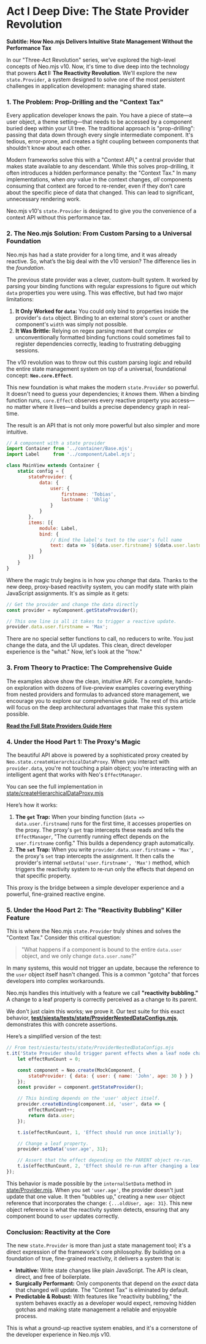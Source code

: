 # Act I Deep Dive: The State Provider Revolution

**Subtitle: How Neo.mjs Delivers Intuitive State Management Without the Performance Tax**

In our "Three-Act Revolution" series, we've explored the high-level concepts of Neo.mjs v10. Now, it's time to dive deep
into the technology that powers **Act I: The Reactivity Revolution**. We'll explore the new `state.Provider`, a system
designed to solve one of the most persistent challenges in application development: managing shared state.

### 1. The Problem: Prop-Drilling and the "Context Tax"

Every application developer knows the pain. You have a piece of state—a user object, a theme setting—that needs to be
accessed by a component buried deep within your UI tree. The traditional approach is "prop-drilling": passing that data
down through every single intermediate component. It's tedious, error-prone, and creates a tight coupling between
components that shouldn't know about each other.

Modern frameworks solve this with a "Context API," a central provider that makes state available to any descendant.
While this solves prop-drilling, it often introduces a hidden performance penalty: the "Context Tax." In many
implementations, when *any* value in the context changes, *all* components consuming that context are forced to re-render,
even if they don't care about the specific piece of data that changed. This can lead to significant,
unnecessary rendering work.

Neo.mjs v10's `state.Provider` is designed to give you the convenience of a context API without this performance tax.

### 2. The Neo.mjs Solution: From Custom Parsing to a Universal Foundation

Neo.mjs has had a state provider for a long time, and it was already reactive. So, what’s the big deal with the v10 version?
The difference lies in the *foundation*.

The previous state provider was a clever, custom-built system. It worked by parsing your binding functions with regular
expressions to figure out which `data` properties you were using. This was effective, but had two major limitations:

1.  **It Only Worked for `data`:** You could only bind to properties inside the provider's `data` object. Binding to an
    external store's `count` or another component's `width` was simply not possible.
2.  **It Was Brittle:** Relying on regex parsing meant that complex or unconventionally formatted binding functions could
    sometimes fail to register dependencies correctly, leading to frustrating debugging sessions.

The v10 revolution was to throw out this custom parsing logic and rebuild the entire state management system on top of a
universal, foundational concept: **`Neo.core.Effect`**.

This new foundation is what makes the modern `state.Provider` so powerful. It doesn't need to guess your dependencies;
it *knows* them. When a binding function runs, `core.Effect` observes every reactive property you access—no matter where
it lives—and builds a precise dependency graph in real-time.

The result is an API that is not only more powerful but also simpler and more intuitive.

```javascript
// A component with a state provider
import Container from '../container/Base.mjs';
import Label     from '../component/Label.mjs';

class MainView extends Container {
    static config = {
        stateProvider: {
            data: {
                user: {
                    firstname: 'Tobias',
                    lastname : 'Uhlig'
                }
            }
        },
        items: [{
            module: Label,
            bind: {
                // Bind the label's text to the user's full name
                text: data => `${data.user.firstname} ${data.user.lastname}`
            }
        }]
    }
}
```

Where the magic truly begins is in how you *change* that data. Thanks to the new deep, proxy-based reactivity system,
you can modify state with plain JavaScript assignments. It's as simple as it gets:

```javascript
// Get the provider and change the data directly
const provider = myComponent.getStateProvider();

// This one line is all it takes to trigger a reactive update.
provider.data.user.firstname = 'Max';
```

There are no special setter functions to call, no reducers to write. You just change the data, and the UI updates.
This clean, direct developer experience is the "what." Now, let's look at the "how."

### 3. From Theory to Practice: The Comprehensive Guide

The examples above show the clean, intuitive API. For a complete, hands-on exploration with dozens of live-preview
examples covering everything from nested providers and formulas to advanced store management, we encourage you to
explore our comprehensive guide. The rest of this article will focus on the deep architectural advantages that make
this system possible.

**[Read the Full State Providers Guide Here](../guides/datahandling/StateProviders.md)**

### 4. Under the Hood Part 1: The Proxy's Magic

The beautiful API above is powered by a sophisticated proxy created by `Neo.state.createHierarchicalDataProxy`.
When you interact with `provider.data`, you're not touching a plain object; you're interacting with an intelligent agent
that works with Neo's `EffectManager`.

You can see the full implementation in [state/createHierarchicalDataProxy.mjs](../../src/state/createHierarchicalDataProxy.mjs)

Here’s how it works:

1.  **The `get` Trap:** When your binding function (`data => data.user.firstname`) runs for the first time, it accesses
    properties on the proxy. The proxy's `get` trap intercepts these reads and tells the `EffectManager`,
    "The currently running effect depends on the `user.firstname` config." This builds a dependency graph automatically.
2.  **The `set` Trap:** When you write `provider.data.user.firstname = 'Max'`, the proxy's `set` trap intercepts the
    assignment. It then calls the provider's internal `setData('user.firstname', 'Max')` method, which triggers the
    reactivity system to re-run only the effects that depend on that specific property.

This proxy is the bridge between a simple developer experience and a powerful, fine-grained reactive engine.

### 5. Under the Hood Part 2: The "Reactivity Bubbling" Killer Feature

This is where the Neo.mjs `state.Provider` truly shines and solves the "Context Tax." Consider this critical question:

> "What happens if a component is bound to the entire `data.user` object, and we only change `data.user.name`?"

In many systems, this would not trigger an update, because the reference to the `user` object itself hasn't changed.
This is a common "gotcha" that forces developers into complex workarounds.

Neo.mjs handles this intuitively with a feature we call **"reactivity bubbling."** A change to a leaf property is
correctly perceived as a change to its parent.

We don't just claim this works; we prove it. Our test suite for this exact behavior,
**[test/siesta/tests/state/ProviderNestedDataConfigs.mjs](../../test/siesta/tests/state/ProviderNestedDataConfigs.mjs)**,
demonstrates this with concrete assertions.

Here’s a simplified version of the test:

```javascript
// From test/siesta/tests/state/ProviderNestedDataConfigs.mjs
t.it('State Provider should trigger parent effects when a leaf node changes (bubbling)', t => {
    let effectRunCount = 0;

    const component = Neo.create(MockComponent, {
        stateProvider: { data: { user: { name: 'John', age: 30 } } }
    });
    const provider = component.getStateProvider();

    // This binding depends on the 'user' object itself.
    provider.createBinding(component.id, 'user', data => {
        effectRunCount++;
        return data.user;
    });

    t.is(effectRunCount, 1, 'Effect should run once initially');

    // Change a leaf property.
    provider.setData('user.age', 31);

    // Assert that the effect depending on the PARENT object re-ran.
    t.is(effectRunCount, 2, 'Effect should re-run after changing a leaf property');
});
```
This behavior is made possible by the `internalSetData` method in [state/Provider.mjs](../../src/state/Provider.mjs).
When you set `'user.age'`, the provider doesn't just update that one value. It then "bubbles up," creating a new `user`
object reference that incorporates the change: `{...oldUser, age: 31}`. This new object reference is what the reactivity
system detects, ensuring that any component bound to `user` updates correctly.

### Conclusion: Reactivity at the Core

The new `state.Provider` is more than just a state management tool; it's a direct expression of the framework's core
philosophy. By building on a foundation of true, fine-grained reactivity, it delivers a system that is:

*   **Intuitive:** Write state changes like plain JavaScript. The API is clean, direct, and free of boilerplate.
*   **Surgically Performant:** Only components that depend on the *exact* data that changed will update. The "Context Tax"
    is eliminated by default.
*   **Predictable & Robust:** With features like "reactivity bubbling," the system behaves exactly as a developer would
    expect, removing hidden gotchas and making state management a reliable and enjoyable process.

This is what a ground-up reactive system enables, and it's a cornerstone of the developer experience in Neo.mjs v10.
